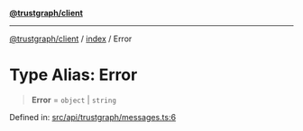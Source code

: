 [**@trustgraph/client**](../../README.md)

***

[@trustgraph/client](../../README.md) / [index](../README.md) / Error

# Type Alias: Error

> **Error** = `object` \| `string`

Defined in: [src/api/trustgraph/messages.ts:6](https://github.com/trustgraph-ai/trustgraph-ts-client/blob/edcc8c01cf9c2f58c76719d5d2aa7058546360d9/src/api/trustgraph/messages.ts#L6)
